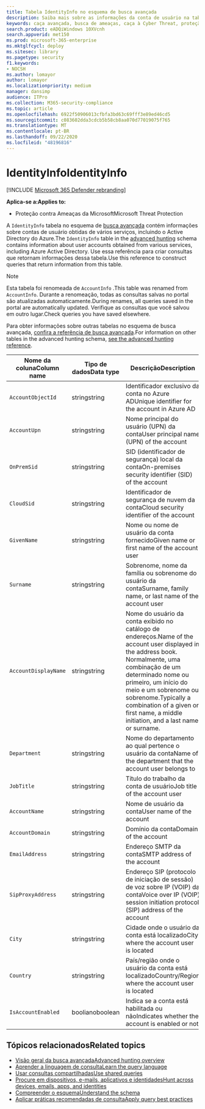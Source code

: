 ```yaml
---
title: Tabela IdentityInfo no esquema de busca avançada
description: Saiba mais sobre as informações da conta de usuário na tabela IdentityInfo do esquema de busca avançada
keywords: caça avançada, busca de ameaças, caça à Cyber Threat, proteção de ameaças da Microsoft, Microsoft 365, MTP, M365, pesquisa, consulta, telemetria, referência de esquema, Kusto, tabela, coluna, tipo de dados, descrição, AccountInfo, IdentityInfo, conta
search.product: eADQiWindows 10XVcnh
search.appverid: met150
ms.prod: microsoft-365-enterprise
ms.mktglfcycl: deploy
ms.sitesec: library
ms.pagetype: security
f1.keywords:
- NOCSH
ms.author: lomayor
author: lomayor
ms.localizationpriority: medium
manager: dansimp
audience: ITPro
ms.collection: M365-security-compliance
ms.topic: article
ms.openlocfilehash: 6922f50906013cfbfa3bd63c69fff3e89ed46cd5
ms.sourcegitcommit: c083602dda3cdcb5b58cb8aa070d77019075f765
ms.translationtype: MT
ms.contentlocale: pt-BR
ms.lasthandoff: 09/22/2020
ms.locfileid: "48196816"
---
```

# <a name="identityinfo"></a><span data-ttu-id="bd1f4-104">IdentityInfo</span><span class="sxs-lookup"><span data-stu-id="bd1f4-104">IdentityInfo</span></span>

[!INCLUDE [Microsoft 365 Defender rebranding](../includes/microsoft-defender.md)]


<span data-ttu-id="bd1f4-105">**Aplica-se a:**</span><span class="sxs-lookup"><span data-stu-id="bd1f4-105">**Applies to:**</span></span>
- <span data-ttu-id="bd1f4-106">Proteção contra Ameaças da Microsoft</span><span class="sxs-lookup"><span data-stu-id="bd1f4-106">Microsoft Threat Protection</span></span>

<span data-ttu-id="bd1f4-107">A `IdentityInfo` tabela no esquema de [busca avançada](advanced-hunting-overview.md) contém informações sobre contas de usuário obtidas de vários serviços, incluindo o Active Directory do Azure.</span><span class="sxs-lookup"><span data-stu-id="bd1f4-107">The `IdentityInfo` table in the [advanced hunting](advanced-hunting-overview.md) schema contains information about user accounts obtained from various services, including Azure Active Directory.</span></span> <span data-ttu-id="bd1f4-108">Use essa referência para criar consultas que retornam informações dessa tabela.</span><span class="sxs-lookup"><span data-stu-id="bd1f4-108">Use this reference to construct queries that return information from this table.</span></span>

>[!NOTE]
><span data-ttu-id="bd1f4-109">Esta tabela foi renomeada de `AccountInfo` .</span><span class="sxs-lookup"><span data-stu-id="bd1f4-109">This table was renamed from `AccountInfo`.</span></span> <span data-ttu-id="bd1f4-110">Durante a renomeação, todas as consultas salvas no portal são atualizadas automaticamente.</span><span class="sxs-lookup"><span data-stu-id="bd1f4-110">During renames, all queries saved in the portal are automatically updated.</span></span> <span data-ttu-id="bd1f4-111">Verifique as consultas que você salvou em outro lugar.</span><span class="sxs-lookup"><span data-stu-id="bd1f4-111">Check queries you have saved elsewhere.</span></span>

<span data-ttu-id="bd1f4-112">Para obter informações sobre outras tabelas no esquema de busca avançada, [confira a referência de busca avançada](advanced-hunting-schema-tables.md).</span><span class="sxs-lookup"><span data-stu-id="bd1f4-112">For information on other tables in the advanced hunting schema, [see the advanced hunting reference](advanced-hunting-schema-tables.md).</span></span>

| <span data-ttu-id="bd1f4-113">Nome da coluna</span><span class="sxs-lookup"><span data-stu-id="bd1f4-113">Column name</span></span> | <span data-ttu-id="bd1f4-114">Tipo de dados</span><span class="sxs-lookup"><span data-stu-id="bd1f4-114">Data type</span></span> | <span data-ttu-id="bd1f4-115">Descrição</span><span class="sxs-lookup"><span data-stu-id="bd1f4-115">Description</span></span> |
|-------------|-----------|-------------|
| `AccountObjectId` | <span data-ttu-id="bd1f4-116">string</span><span class="sxs-lookup"><span data-stu-id="bd1f4-116">string</span></span> | <span data-ttu-id="bd1f4-117">Identificador exclusivo da conta no Azure AD</span><span class="sxs-lookup"><span data-stu-id="bd1f4-117">Unique identifier for the account in Azure AD</span></span> |
| `AccountUpn` | <span data-ttu-id="bd1f4-118">string</span><span class="sxs-lookup"><span data-stu-id="bd1f4-118">string</span></span> | <span data-ttu-id="bd1f4-119">Nome principal do usuário (UPN) da conta</span><span class="sxs-lookup"><span data-stu-id="bd1f4-119">User principal name (UPN) of the account</span></span> |
| `OnPremSid` | <span data-ttu-id="bd1f4-120">string</span><span class="sxs-lookup"><span data-stu-id="bd1f4-120">string</span></span> | <span data-ttu-id="bd1f4-121">SID (identificador de segurança) local da conta</span><span class="sxs-lookup"><span data-stu-id="bd1f4-121">On-premises security identifier (SID) of the account</span></span> |
| `CloudSid` | <span data-ttu-id="bd1f4-122">string</span><span class="sxs-lookup"><span data-stu-id="bd1f4-122">string</span></span> | <span data-ttu-id="bd1f4-123">Identificador de segurança de nuvem da conta</span><span class="sxs-lookup"><span data-stu-id="bd1f4-123">Cloud security identifier of the account</span></span> |
| `GivenName` | <span data-ttu-id="bd1f4-124">string</span><span class="sxs-lookup"><span data-stu-id="bd1f4-124">string</span></span> | <span data-ttu-id="bd1f4-125">Nome ou nome de usuário da conta fornecido</span><span class="sxs-lookup"><span data-stu-id="bd1f4-125">Given name or first name of the account user</span></span> |
| `Surname` | <span data-ttu-id="bd1f4-126">string</span><span class="sxs-lookup"><span data-stu-id="bd1f4-126">string</span></span> | <span data-ttu-id="bd1f4-127">Sobrenome, nome da família ou sobrenome do usuário da conta</span><span class="sxs-lookup"><span data-stu-id="bd1f4-127">Surname, family name, or last name of the account user</span></span> |
| `AccountDisplayName` | <span data-ttu-id="bd1f4-128">string</span><span class="sxs-lookup"><span data-stu-id="bd1f4-128">string</span></span> | <span data-ttu-id="bd1f4-129">Nome do usuário da conta exibido no catálogo de endereços.</span><span class="sxs-lookup"><span data-stu-id="bd1f4-129">Name of the account user displayed in the address book.</span></span> <span data-ttu-id="bd1f4-130">Normalmente, uma combinação de um determinado nome ou primeiro, um início do meio e um sobrenome ou sobrenome.</span><span class="sxs-lookup"><span data-stu-id="bd1f4-130">Typically a combination of a given or first name, a middle initiation, and a last name or surname.</span></span> |
| `Department` | <span data-ttu-id="bd1f4-131">string</span><span class="sxs-lookup"><span data-stu-id="bd1f4-131">string</span></span> | <span data-ttu-id="bd1f4-132">Nome do departamento ao qual pertence o usuário da conta</span><span class="sxs-lookup"><span data-stu-id="bd1f4-132">Name of the department that the account user belongs to</span></span> |
| `JobTitle` | <span data-ttu-id="bd1f4-133">string</span><span class="sxs-lookup"><span data-stu-id="bd1f4-133">string</span></span> | <span data-ttu-id="bd1f4-134">Título do trabalho da conta de usuário</span><span class="sxs-lookup"><span data-stu-id="bd1f4-134">Job title of the account user</span></span> |
| `AccountName` | <span data-ttu-id="bd1f4-135">string</span><span class="sxs-lookup"><span data-stu-id="bd1f4-135">string</span></span> | <span data-ttu-id="bd1f4-136">Nome de usuário da conta</span><span class="sxs-lookup"><span data-stu-id="bd1f4-136">User name of the account</span></span> |
| `AccountDomain` | <span data-ttu-id="bd1f4-137">string</span><span class="sxs-lookup"><span data-stu-id="bd1f4-137">string</span></span> | <span data-ttu-id="bd1f4-138">Domínio da conta</span><span class="sxs-lookup"><span data-stu-id="bd1f4-138">Domain of the account</span></span> |
| `EmailAddress` | <span data-ttu-id="bd1f4-139">string</span><span class="sxs-lookup"><span data-stu-id="bd1f4-139">string</span></span> | <span data-ttu-id="bd1f4-140">Endereço SMTP da conta</span><span class="sxs-lookup"><span data-stu-id="bd1f4-140">SMTP address of the account</span></span> |
| `SipProxyAddress` | <span data-ttu-id="bd1f4-141">string</span><span class="sxs-lookup"><span data-stu-id="bd1f4-141">string</span></span> | <span data-ttu-id="bd1f4-142">Endereço SIP (protocolo de iniciação de sessão) de voz sobre IP (VOIP) da conta</span><span class="sxs-lookup"><span data-stu-id="bd1f4-142">Voice over IP (VOIP) session initiation protocol (SIP) address of the account</span></span> |
| `City` | <span data-ttu-id="bd1f4-143">string</span><span class="sxs-lookup"><span data-stu-id="bd1f4-143">string</span></span> | <span data-ttu-id="bd1f4-144">Cidade onde o usuário da conta está localizado</span><span class="sxs-lookup"><span data-stu-id="bd1f4-144">City where the account user is located</span></span> |
| `Country` | <span data-ttu-id="bd1f4-145">string</span><span class="sxs-lookup"><span data-stu-id="bd1f4-145">string</span></span> | <span data-ttu-id="bd1f4-146">País/região onde o usuário da conta está localizado</span><span class="sxs-lookup"><span data-stu-id="bd1f4-146">Country/Region where the account user is located</span></span> |
| `IsAccountEnabled` | <span data-ttu-id="bd1f4-147">booliano</span><span class="sxs-lookup"><span data-stu-id="bd1f4-147">boolean</span></span> | <span data-ttu-id="bd1f4-148">Indica se a conta está habilitada ou não</span><span class="sxs-lookup"><span data-stu-id="bd1f4-148">Indicates whether the account is enabled or not</span></span> |

## <a name="related-topics"></a><span data-ttu-id="bd1f4-149">Tópicos relacionados</span><span class="sxs-lookup"><span data-stu-id="bd1f4-149">Related topics</span></span>
- [<span data-ttu-id="bd1f4-150">Visão geral da busca avançada</span><span class="sxs-lookup"><span data-stu-id="bd1f4-150">Advanced hunting overview</span></span>](advanced-hunting-overview.md)
- [<span data-ttu-id="bd1f4-151">Aprender a linguagem de consulta</span><span class="sxs-lookup"><span data-stu-id="bd1f4-151">Learn the query language</span></span>](advanced-hunting-query-language.md)
- [<span data-ttu-id="bd1f4-152">Usar consultas compartilhadas</span><span class="sxs-lookup"><span data-stu-id="bd1f4-152">Use shared queries</span></span>](advanced-hunting-shared-queries.md)
- [<span data-ttu-id="bd1f4-153">Procure em dispositivos, e-mails, aplicativos e identidades</span><span class="sxs-lookup"><span data-stu-id="bd1f4-153">Hunt across devices, emails, apps, and identities</span></span>](advanced-hunting-query-emails-devices.md)
- [<span data-ttu-id="bd1f4-154">Compreender o esquema</span><span class="sxs-lookup"><span data-stu-id="bd1f4-154">Understand the schema</span></span>](advanced-hunting-schema-tables.md)
- [<span data-ttu-id="bd1f4-155">Aplicar práticas recomendadas de consulta</span><span class="sxs-lookup"><span data-stu-id="bd1f4-155">Apply query best practices</span></span>](advanced-hunting-best-practices.md)
